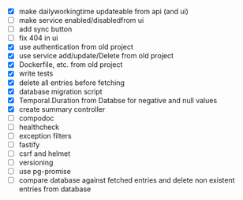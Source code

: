 - [x] make dailyworkingtime updateable from api (and ui)
- [ ] make service enabled/disabledfrom ui
- [ ] add sync button
- [ ] fix 404 in ui
- [x] use authentication from old project
- [x] use service add/update/Delete from old project
- [x] Dockerfile, etc. from old project
- [x] write tests
- [x] delete all entries before fetching
- [x] database migration script
- [x] Temporal.Duration from Databse for negative and null values
- [x] create summary controller
- [ ] compodoc
- [ ] healthcheck
- [ ] exception filters
- [ ] fastify
- [ ] csrf and helmet
- [ ] versioning
- [ ] use pg-promise
- [ ] compare database against fetched entries and delete non existent entries from database
